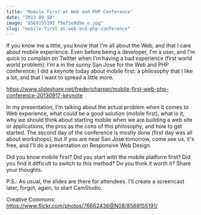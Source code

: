 ```yaml
---
title: "Mobile First at Web and PHP Conference"
date: "2013-09-18"
image: "8569155191_f9ef1e9d9e_o.jpg"
slug: "mobile-first-at-web-and-php-conference"
---
```


If you know me a little, you know that I'm all about the Web, and that I care about mobile experience. Even before being a developer, I'm a user, and I'm quick to complain on Twitter when I'm having a bad experience (first world world problem). I'm a in the sunny San Jose for the Web and PHP conference; I did a keynote today about mobile first: a philosophy that I like a lot, and that I want to spread a little more.

https://www.slideshare.net/fredericharper/mobile-first-web-php-conference-20130917-keynote

In my presentation, I'm talking about the actual problem when it comes to Web experience, what could be a good solution (mobile first), what is it, why we should think about starting mobile when we are building a web site or applications, the pros as the cons of this philosophy, and how to get started. The second day of the conference is mostly done (first day was all about workshops), but if you are near San Jose tomorrow, come see us, it's free, and I'll do a presentation on Responsive Web Design.

Did you know mobile first? Did you start with the mobile platform first? Did you find it difficult to switch to this method? Do you think it worth it? Share your thoughts.

P.S.: As usual, the slides are there for attendees. I'll create a screencast later, forgot, again, to start CamStudio.

Creative Commons: https://www.flickr.com/photos/76662436@N08/8569155191/
